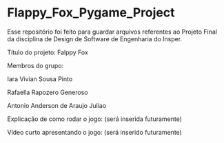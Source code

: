 # Flappy_Fox_Pygame_Project
Esse repositório foi feito para guardar arquivos referentes ao Projeto Final da disciplina de Design de Software de Engenharia do Insper.

Título do projeto: Falppy Fox

Membros do grupo:

Iara Vivian Sousa Pinto

Rafaella Rapozero Generoso

Antonio Anderson de Araujo Juliao

Explicação de como rodar o jogo: (será inserida futuramente)

Vídeo curto apresentando o jogo: (será inserido futuramente)

